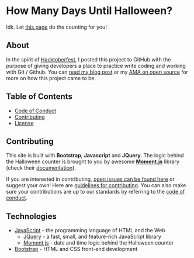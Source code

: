 # How Many Days Until Halloween?

Idk. Let [this page][this] do the counting for you!

## About

In the spirit of [Hacktoberfest][hacktoberfest], I posted this project to GitHub with the purpose of giving developers a place to practice write coding and working with Git / Github. You can [read my blog post][blog] or my [AMA on open source][ama] for more on how this project came to be.


## Table of Contents

- [Code of Conduct](CODE_OF_CONDUCT.md)
- [Contributing](CONTRIBUTING.md)
- [License](LICENSE.md)

## Contributing

This site is built with **Bootstrap**, **Javascript** and **JQuery**. The logic behind the Halloween counter is brought to you by awesome [**Moment.js**][momentjs] library (check their [documentation][momentdocs]).

If you are interested in contributing, [open issues can be found here][issues] or suggest your own! Here are [guidelines for contributing][guidelines]. You can also make sure your contributions are up to our standards by referring to the [code of conduct](CODE_OF_CONDUCT.md).

## Technologies

- [JavaScript][javascript] - the programming language of HTML and the Web 
  - [JQuery][jquery] - a fast, small, and feature-rich JavaScript library 
  - [Moment.js][momentjs] - date and time logic behind the Halloween counter
- [Bootstrap][bootstrap] - HTML and CSS front-end development

[this]: http://shannoncrabill.com/how-many-days-until-halloween/
[hacktoberfest]: https://hacktoberfest.digitalocean.com/
[blog]: https://shannoncrabill.com/blog/hacktoberfest-2017/
[ama]: https://shannoncrabill.com/blog/open-source-ama/
[issues]: https://github.com/scrabill/how-many-days-until-halloween/issues
[guidelines]: https://github.com/scrabill/how-many-days-until-halloween/blob/master/CONTRIBUTING.md
[momentjs]: https://momentjs.com/
[momentdocs]: https://momentjs.com/docs/
[javascript]: https://developer.mozilla.org/en-US/docs/Web/JavaScript/
[bootstrap]: http://getbootstrap.com/
[jquery]: https://jquery.com/
